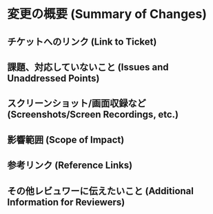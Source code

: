 # 変更の概要 (Summary of Changes)

## チケットへのリンク (Link to Ticket)

## 課題、対応していないこと (Issues and Unaddressed Points)

## スクリーンショット/画面収録など (Screenshots/Screen Recordings, etc.)

## 影響範囲 (Scope of Impact)

## 参考リンク (Reference Links)

## その他レビュワーに伝えたいこと (Additional Information for Reviewers)
